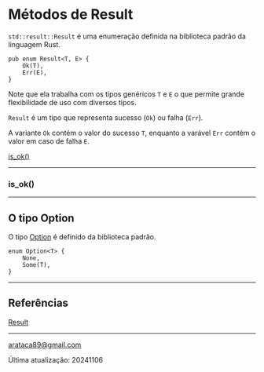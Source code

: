 # Métodos de Result

```std::result::Result``` é uma enumeração definida na biblioteca padrão da linguagem Rust.

```
pub enum Result<T, E> {
    Ok(T),
    Err(E),
}
```

Note que ela trabalha com os tipos genéricos ```T``` e ```E``` o que permite grande flexibilidade de uso com diversos tipos.

```Result``` é um tipo que representa sucesso (```Ok```) ou falha (```Err```).

A variante ```Ok``` contém o valor do sucesso ```T```, enquanto a varável ```Err``` contém o valor em caso de falha ```E```.

[is_ok()](#is_ok)

---

### is_ok()



 


---

## O tipo Option

O tipo [Option](https://doc.rust-lang.org/std/option/enum.Option.html) é definido da biblioteca padrão.

```
enum Option<T> {
    None,
    Some(T),
}
```

---

## Referências

[Result](https://doc.rust-lang.org/std/result/enum.Result.html#)

---

arataca89@gmail.com

Última atualização: 20241106
